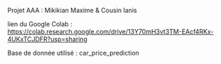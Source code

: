 Projet AAA : Mikikian Maxime & Cousin Ianis 

lien du Google Colab : https://colab.research.google.com/drive/13Y70mH3vt3TM-EAcf4RKx-4UKxTCJDFR?usp=sharing

Base de donnée utilisé : car_price_prediction
